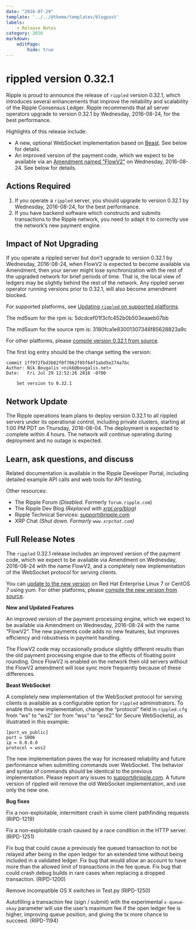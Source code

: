 ```yaml
---
date: "2016-07-29"
template: '../../@theme/templates/blogpost'
labels:
    - Release Notes
category: 2016
markdown:
    editPage:
        hide: true
---
```

# rippled version 0.32.1

Ripple is proud to announce the release of `rippled` version 0.32.1, which introduces several enhancements that improve the reliability and scalability of the Ripple Consensus Ledger. Ripple recommends that all server operators upgrade to version 0.32.1 by Wednesday, 2016-08-24, for the best performance.

Highlights of this release include:

* A new, optional WebSocket implementation based on [Beast](https://github.com/vinniefalco/Beast). See below for details.
* An improved version of the payment code, which we expect to be available via an [Amendment named "FlowV2"](/resources/known-amendments.md#flowv2) on Wednesday, 2016-08-24. See below for details.

## Actions Required

1. If you operate a `rippled` server, you should upgrade to version 0.32.1 by Wednesday, 2016-08-24, for the best performance.
2. If you have backend software which constructs and submits transactions to the Ripple network, you need to adapt it to correctly use the network’s new payment engine.

## Impact of Not Upgrading
If you operate a rippled server but don’t upgrade to version 0.32.1 by Wednesday, 2016-08-24, when FlowV2 is expected to become available via Amendment, then your server might lose synchronization with the rest of the upgraded network for brief periods of time. That is, the local view of ledgers may be slightly behind the rest of the network. Any rippled server operator running versions prior to 0.32.1, will also become amendment blocked.

For supported platforms, see [Updating `rippled` on supported platforms](/docs/infrastructure/installation/update-rippled-automatically-on-linux).

The md5sum for the rpm is: 5dcdcef01f3cfc452b0b503eaaeb07bb

The md5sum for the source rpm is: 3180fca1e83001307346f85628823a9c

For other platforms, please [compile version 0.32.1 from source](https://github.com/XRPLF/rippled/tree/0.32.1/Builds).

The first log entry should be the change setting the version:

```text
commit 1ff972fbd3b82f0f7062f05f64f1abd5e274a7bc
Author: Nik Bougalis <nikb@bougalis.net>
Date:   Fri Jul 29 12:52:26 2016 -0700

    Set version to 0.32.1
```

## Network Update
The Ripple operations team plans to deploy version 0.32.1 to all rippled servers under its operational control, including private clusters, starting at 1:00 PM PDT on Thursday, 2016-08-04. The deployment is expected to complete within 4 hours. The network will continue operating during deployment and no outage is expected.

## Learn, ask questions, and discuss
Related documentation is available in the Ripple Developer Portal, including detailed example API calls and web tools for API testing.

Other resources:

* The Ripple Forum (_Disabled._ Formerly `forum.ripple.com`)
* The Ripple Dev Blog _(Replaced with [xrpl.org/blog](https://xrpl.org/blog/))_
* Ripple Technical Services: support@ripple.com
* XRP Chat _(Shut down. Formerly `www.xrpchat.com`)_


## Full Release Notes
The `rippled` 0.32.1 release includes an improved version of the payment code, which we expect to be available via Amendment on Wednesday, 2016-08-24 with the name FlowV2, and a completely new implementation of the WebSocket protocol for serving clients.

You can [update to the new version](/docs/infrastructure/installation/update-rippled-automatically-on-linux) on Red Hat Enterprise Linux 7 or CentOS 7 using yum. For other platforms, please [compile the new version from source](https://github.com/XRPLF/rippled/tree/0.32.1/Builds).

**New and Updated Features**

An improved version of the payment processing engine, which we expect to be available via Amendment on Wednesday, 2016-08-24 with the name “FlowV2”. The new payments code adds no new features, but improves efficiency and robustness in payment handling.

The FlowV2 code may occasionally produce slightly different results than the old payment processing engine due to the effects of floating point rounding. Once FlowV2 is enabled on the network then old servers without the FlowV2 amendment will lose sync more frequently because of these differences.

**Beast WebSocket**

A completely new implementation of the WebSocket protocol for serving clients is available as a configurable option for `rippled` administrators. To enable this new implementation, change the “protocol” field in `rippled.cfg` from “ws” to “ws2” (or from “wss” to “wss2” for Secure WebSockets), as illustrated in this example:

    [port_ws_public]
    port = 5006
    ip = 0.0.0.0
    protocol = wss2

The new implementation paves the way for increased reliability and future performance when submitting commands over WebSocket. The behavior and syntax of commands should be identical to the previous implementation. Please report any issues to support@ripple.com. A future version of rippled will remove the old WebSocket implementation, and use only the new one.

**Bug fixes**

Fix a non-exploitable, intermittent crash in some client pathfinding requests (RIPD-1219)

Fix a non-exploitable crash caused by a race condition in the HTTP server. (RIPD-1251)

Fix bug that could cause a previously fee queued transaction to not be relayed after being in the open ledger for an extended time without being included in a validated ledger. Fix bug that would allow an account to have more than the allowed limit of transactions in the fee queue. Fix bug that could crash debug builds in rare cases when replacing a dropped transaction. (RIPD-1200)

Remove incompatible OS X switches in Test.py (RIPD-1250)

Autofilling a transaction fee (sign / submit) with the experimental `x-queue-okay` parameter will use the user’s maximum fee if the open ledger fee is higher, improving queue position, and giving the tx more chance to succeed. (RIPD-1194)
